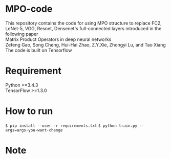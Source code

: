 # MPO-code
  This repository contains the code for using MPO structure to replace FC2, LeNet-5, VGG, Resnet, Densenet's full-connected layers introduced in the following paper <br>
  Matrix Product Operators in deep neural networks <br>
  Zefeng Gao, Song Cheng, Hui-Hai Zhao, Z.Y.Xie, Zhongyi Lu, and Tao Xiang <br>
  The code is built on Tensorflow
# Requirement
  Python >=3.4.3 <br> TensorFlow >=1.3.0
# How to run
`$ pip install --user -r requirements.txt`
`$ python train.py --args=args-you-want-change `
# Note
  
  
 
